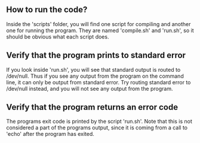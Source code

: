 
## How to run the code?
Inside the 'scripts' folder, you will find one script for compiling and another one for running the program. They are named 'compile.sh' and 'run.sh', so it should be obvious what each script does.

## Verify that the program prints to standard error
If you look inside 'run.sh', you will see that standard output is routed to /dev/null.
Thus if you see any output from the program on the command line, it can only be output from standard error.
Try routing standard error to /dev/null instead, and you will not see any output from the program.

## Verify that the program returns an error code
The programs exit code is printed by the script 'run.sh'. Note that this is not considered a part of the programs output, since it is coming from a call to 'echo' after the program has exited.